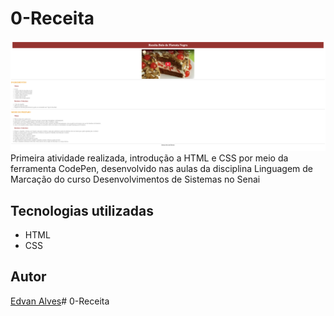 # 0-Receita 


![](Preview.png)
Primeira atividade realizada, introdução a HTML e CSS por meio da ferramenta CodePen, desenvolvido nas aulas da disciplina Linguagem de Marcação do curso Desenvolvimentos de Sistemas no Senai

## Tecnologias utilizadas
* HTML
* CSS

## Autor

[Edvan Alves](https://br.linkedin.com/in/edvan-alves)# 0-Receita
